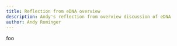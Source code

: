 ```yaml
---
title: Reflection from eDNA overview
description: Andy's reflection from overview discussion of eDNA
author: Andy Rominger
---
```


foo


